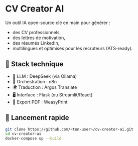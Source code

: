 # CV Creator AI

Un outil IA open-source clé en main pour générer :
- des CV professionnels,
- des lettres de motivation,
- des résumés LinkedIn,
- multilingues et optimisés pour les recruteurs (ATS-ready).

## 🧰 Stack technique
- 🧠 LLM : DeepSeek (via Ollama)
- 🧩 Orchestration : n8n
- 🌍 Traduction : Argos Translate
- 🖥️ Interface : Flask (ou Streamlit/React)
- 📄 Export PDF : WeasyPrint

## 🚀 Lancement rapide

```bash
git clone https://github.com/<ton-user>/cv-creator-ai.git
cd cv-creator-ai
docker-compose up --build
